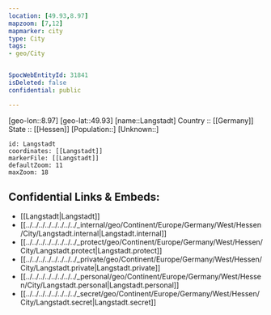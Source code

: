 ```yaml
---
location: [49.93,8.97] 
mapzoom: [7,12] 
mapmarker: city 
type: City
tags:
- geo/City


SpocWebEntityId: 31841
isDeleted: false
confidential: public

---
```

[geo-lon::8.97] 
[geo-lat::49.93] 
[name::Langstadt] 
Country :: [[Germany]]  
State :: [[Hessen]] 
[Population::] 
[Unknown::] 


```leaflet
id: Langstadt
coordinates: [[Langstadt]] 
markerFile: [[Langstadt]] 
defaultZoom: 11 
maxZoom: 18
```


## Confidential Links & Embeds: 
- [[Langstadt|Langstadt]]  
- [[../../../../../../../../_internal/geo/Continent/Europe/Germany/West/Hessen/City/Langstadt.internal|Langstadt.internal]] 
- [[../../../../../../../../_protect/geo/Continent/Europe/Germany/West/Hessen/City/Langstadt.protect|Langstadt.protect]] 
- [[../../../../../../../../_private/geo/Continent/Europe/Germany/West/Hessen/City/Langstadt.private|Langstadt.private]] 
- [[../../../../../../../../_personal/geo/Continent/Europe/Germany/West/Hessen/City/Langstadt.personal|Langstadt.personal]] 
- [[../../../../../../../../_secret/geo/Continent/Europe/Germany/West/Hessen/City/Langstadt.secret|Langstadt.secret]] 
